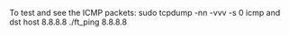 To test and see the ICMP packets:
	sudo tcpdump -nn -vvv -s 0 icmp and dst host 8.8.8.8
	./ft_ping 8.8.8.8